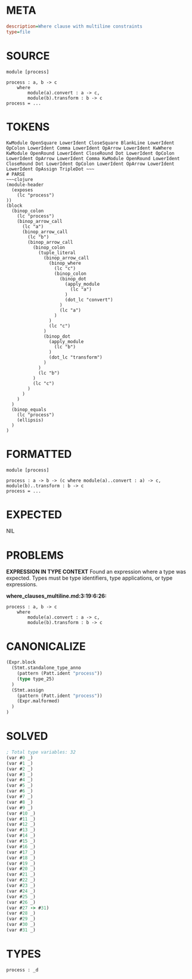 # META
~~~ini
description=Where clause with multiline constraints
type=file
~~~
# SOURCE
~~~roc
module [process]

process : a, b -> c
	where
		module(a).convert : a -> c,
		module(b).transform : b -> c
process = ...
~~~
# TOKENS
~~~text
KwModule OpenSquare LowerIdent CloseSquare BlankLine LowerIdent OpColon LowerIdent Comma LowerIdent OpArrow LowerIdent KwWhere KwModule OpenRound LowerIdent CloseRound Dot LowerIdent OpColon LowerIdent OpArrow LowerIdent Comma KwModule OpenRound LowerIdent CloseRound Dot LowerIdent OpColon LowerIdent OpArrow LowerIdent LowerIdent OpAssign TripleDot ~~~
# PARSE
~~~clojure
(module-header
  (exposes
    (lc "process")
))
(block
  (binop_colon
    (lc "process")
    (binop_arrow_call
      (lc "a")
      (binop_arrow_call
        (lc "b")
        (binop_arrow_call
          (binop_colon
            (tuple_literal
              (binop_arrow_call
                (binop_where
                  (lc "c")
                  (binop_colon
                    (binop_dot
                      (apply_module
                        (lc "a")
                      )
                      (dot_lc "convert")
                    )
                    (lc "a")
                  )
                )
                (lc "c")
              )
              (binop_dot
                (apply_module
                  (lc "b")
                )
                (dot_lc "transform")
              )
            )
            (lc "b")
          )
          (lc "c")
        )
      )
    )
  )
  (binop_equals
    (lc "process")
    (ellipsis)
  )
)
~~~
# FORMATTED
~~~roc
module [process]

process : a -> b -> (c where module(a)..convert : a) -> c, module(b)..transform : b -> c
process = ...
~~~
# EXPECTED
NIL
# PROBLEMS
**EXPRESSION IN TYPE CONTEXT**
Found an expression where a type was expected.
Types must be type identifiers, type applications, or type expressions.

**where_clauses_multiline.md:3:19:6:26:**
```roc
process : a, b -> c
	where
		module(a).convert : a -> c,
		module(b).transform : b -> c
```


# CANONICALIZE
~~~clojure
(Expr.block
  (Stmt.standalone_type_anno
    (pattern (Patt.ident "process"))
    (type type_25)
  )
  (Stmt.assign
    (pattern (Patt.ident "process"))
    (Expr.malformed)
  )
)
~~~
# SOLVED
~~~clojure
; Total type variables: 32
(var #0 _)
(var #1 _)
(var #2 _)
(var #3 _)
(var #4 _)
(var #5 _)
(var #6 _)
(var #7 _)
(var #8 _)
(var #9 _)
(var #10 _)
(var #11 _)
(var #12 _)
(var #13 _)
(var #14 _)
(var #15 _)
(var #16 _)
(var #17 _)
(var #18 _)
(var #19 _)
(var #20 _)
(var #21 _)
(var #22 _)
(var #23 _)
(var #24 _)
(var #25 _)
(var #26 _)
(var #27 -> #31)
(var #28 _)
(var #29 _)
(var #30 _)
(var #31 _)
~~~
# TYPES
~~~roc
process : _d
~~~
